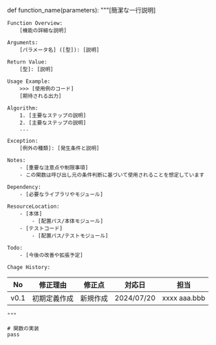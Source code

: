 def function_name(parameters):
    """[簡潔な一行説明]

    Function Overview:
        [機能の詳細な説明]

    Arguments:
        [パラメータ名] ([型]): [説明]

    Return Value:
        [型]: [説明]

    Usage Example:
        >>> [使用例のコード]
        [期待される出力]

    Algorithm:
        1. [主要なステップの説明]
        2. [主要なステップの説明]
        ...

    Exception:
        [例外の種類]: [発生条件と説明]

    Notes:
        - [重要な注意点や制限事項]
        - この関数は呼び出し元の条件判断に基づいて使用されることを想定しています

    Dependency:
        - [必要なライブラリやモジュール]

    ResourceLocation:
        - [本体]
            - [配置パス/本体モジュール] 
        - [テストコード]
            - [配置パス/テストモジュール] 

    Todo:
        - [今後の改善や拡張予定]

    Chage History:
| No   | 修正理由     | 修正点   | 対応日     | 担当         |
|------|--------------|----------| -----------|--------------|
| v0.1 | 初期定義作成 | 新規作成 | 2024/07/20 | xxxx aaa.bbb |

    """
    
    # 関数の実装
    pass
